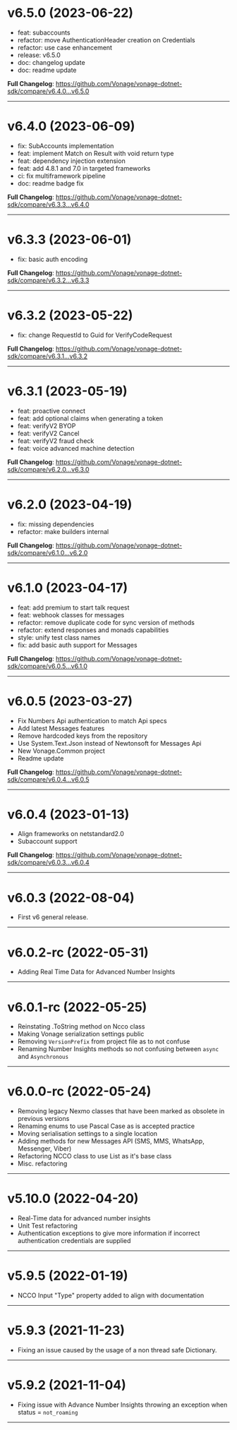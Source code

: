 # v6.5.0 (2023-06-22)

* feat: subaccounts
* refactor: move AuthenticationHeader creation on Credentials
* refactor: use case enhancement
* release: v6.5.0
* doc: changelog update
* doc: readme update

**Full Changelog**: https://github.com/Vonage/vonage-dotnet-sdk/compare/v6.4.0...v6.5.0

---

# v6.4.0 (2023-06-09)

* fix: SubAccounts implementation
* feat: implement Match on Result with void return type
* feat: dependency injection extension
* feat: add 4.8.1 and 7.0 in targeted frameworks
* ci: fix multiframework pipeline
* doc: readme badge fix

**Full Changelog**: https://github.com/Vonage/vonage-dotnet-sdk/compare/v6.3.3...v6.4.0

---

# v6.3.3 (2023-06-01)

* fix: basic auth encoding

**Full Changelog**: https://github.com/Vonage/vonage-dotnet-sdk/compare/v6.3.2...v6.3.3

---

# v6.3.2 (2023-05-22)

* fix: change RequestId to Guid for VerifyCodeRequest

**Full Changelog**: https://github.com/Vonage/vonage-dotnet-sdk/compare/v6.3.1...v6.3.2

---

# v6.3.1 (2023-05-19)

* feat: proactive connect
* feat: add optional claims when generating a token
* feat: verifyV2 BYOP
* feat: verifyV2 Cancel
* feat: verifyV2 fraud check
* feat: voice advanced machine detection

**Full Changelog**: https://github.com/Vonage/vonage-dotnet-sdk/compare/v6.2.0...v6.3.0

---

# v6.2.0 (2023-04-19)

* fix: missing dependencies
* refactor: make builders internal

**Full Changelog**: https://github.com/Vonage/vonage-dotnet-sdk/compare/v6.1.0...v6.2.0

---

# v6.1.0 (2023-04-17)

* feat: add premium to start talk request
* feat: webhook classes for messages
* refactor: remove duplicate code for sync version of methods
* refactor: extend responses and monads capabilities
* style: unify test class names
* fix: add basic auth support for Messages

**Full Changelog**: https://github.com/Vonage/vonage-dotnet-sdk/compare/v6.0.5...v6.1.0

---

# v6.0.5 (2023-03-27)

* Fix Numbers Api authentication to match Api specs
* Add latest Messages features
* Remove hardcoded keys from the repository
* Use System.Text.Json instead of Newtonsoft for Messages Api
* New Vonage.Common project
* Readme update

**Full Changelog**: https://github.com/Vonage/vonage-dotnet-sdk/compare/v6.0.4...v6.0.5

---

# v6.0.4 (2023-01-13)

* Align frameworks on netstandard2.0
* Subaccount support

**Full Changelog**: https://github.com/Vonage/vonage-dotnet-sdk/compare/v6.0.3...v6.0.4

---

# v6.0.3 (2022-08-04)

- First v6 general release.

---

# v6.0.2-rc (2022-05-31)

- Adding Real Time Data for Advanced Number Insights

---

# v6.0.1-rc (2022-05-25)

- Reinstating .ToString method on Ncco class
- Making Vonage serialization settings public
- Removing `VersionPrefix` from project file as to not confuse
- Renaming Number Insights methods so not confusing between `async` and `Asynchronous`

---

# v6.0.0-rc (2022-05-24)

- Removing legacy Nexmo classes that have been marked as obsolete in previous versions
- Renaming enums to use Pascal Case as is accepted practice
- Moving serialisation settings to a single location
- Adding methods for new Messages API (SMS, MMS, WhatsApp, Messenger, Viber)
- Refactoring NCCO class to use List as it's base class
- Misc. refactoring

---

# v5.10.0 (2022-04-20)

- Real-Time data for advanced number insights
- Unit Test refactoring
- Authentication exceptions to give more information if incorrect authentication credentials are supplied

---

# v5.9.5 (2022-01-19)

- NCCO Input "Type" property added to align with documentation

---

# v5.9.3 (2021-11-23)

- Fixing an issue caused by the usage of a non thread safe Dictionary.

---

# v5.9.2 (2021-11-04)

- Fixing issue with Advance Number Insights throwing an exception when status = `not_roaming`

---